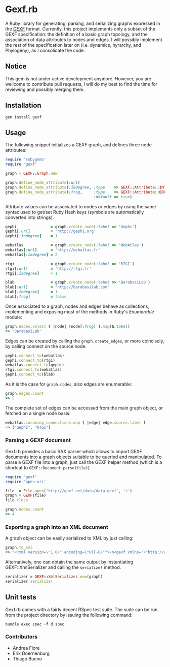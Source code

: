 # Gexf.rb


A Ruby library for generating, parsing, and serializing graphs expressed in the [GEXF](http://gexf.net) format.
Currently, this project implements only a subset of the GEXF specification: the definition of a basic graph topology,
and the association of data attributes to nodes and edges. I will possibly implement the rest of the specification later on
(i.e. dynamics, hyrarchy, and Phylogeny), as I consolidate the code.

## Notice

This gem is not under active development anymore. However, you are wellcome to
contribute pull requests, I will do my best to find the time for reviewing and possibly merging them.

## Installation

    gem install gexf

## Usage

The following snippet initializes a GEXF graph, and defines three node attributes:

````ruby
require 'rubygems'
require 'gexf'

graph = GEXF::Graph.new

graph.define_node_attribute(:url)
graph.define_node_attribute(:indegree, :type    => GEXF::Attribute::INTEGER)
graph.define_node_attribute(:frog,     :type    => GEXF::Attribute::BOOLEAN,
                                       :default => true)
````

Attribute values can be associated to nodes or edges by using the same syntax used
to get/set Ruby Hash keys (symbols are automatically converted into strings).

````ruby
gephi               = graph.create_node(:label => 'Gephi')
gephi[:url]         = 'http://gephi.org'
gephi[:indegree]    = 1

webatlas            = graph.create_node(:label => 'WebAtlas')
webatlas[:url]      = 'http://webatlas.fr'
webatlas[:indegree] = 2

rtgi                = graph.create_node(:label => 'RTGI')
rtgi[:url]          = 'http://rtgi.fr'
rtgi[:indegree]     = 1

blab                = graph.create_node(:label => 'BarabasiLab')
blab[:url]          = "http://barabasilab.com"
blab[:indegree]     = 1
blab[:frog]         = false
````

Once associated to a graph, nodes and edges behave as collections,
implementing and exposing most of the methods in Ruby's _Enumerable_ module:


````ruby
graph.nodes.select { |node| !node[:frog] }.map(&:label)
=> 'BarabasiLab'
````

Edges can be created by calling the `graph.create_edges`, or more coincisely, by calling
connect on the source node.

````ruby
gephi.connect_to(webatlas)
gephi.connect_to(rtgi)
webatlas.connect_to(gephi)
rtgi.connect_to(webatlas)
gephi.connect_to(blab)
````

As it is the case for `graph.nodes`, also edges are enumerable:

````ruby
graph.edges.count
=> 5
````

The complete set of edges can be accessed from the main graph object, or fetched
on a single node basis:

````ruby
webatlas.incoming_connections.map { |edge| edge.source.label }
=> ["Gephi", "RTGI"]
````

### Parsing a GEXF document

Gexf.rb provides a basic SAX parser which allows to import GEXF documents into a
graph objects suitable to be queried and manipulated. To parse a GEXF file into a graph, just
call the GEXF helper method (which is a shortcat to `GEXF::Document.parse(file)`)

````ruby
require 'gexf'
require 'open-uri'

file  = File.open('http://gexf.net/data/data.gexf', 'r')
graph = GEXF(file)
file.close

graph.nodes.count
=> 4
````

### Exporting a graph into an XML document

A graph object can be easily serialized to XML by just calling:

````ruby
graph.to_xml
=> "<?xml version=\"1.0\" encoding=\"UTF-8\"?>\n<gexf xmlns='\"http://www.gexf.net/1.2draft' xmlns....>"
````

Alternatively, one can obtain the same output by instantiating GEXF::XmlSerializer and calling the `serialize!` method.

````ruby
serializer = GEXF::XmlSerializer.new(graph)
serializer.serialize!
````


## Unit tests

Gexf.rb comes with a fairly decent RSpec test suite. The suite can
be run from the project directory by issuing the following command:

    bundle exec spec -f d spec

### Contributors

- Andrea Fiore
- Erik Doernenburg
- Thiago Bueno
